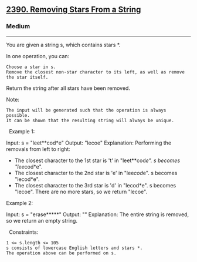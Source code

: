 <h2><a href="https://leetcode.com/problems/removing-stars-from-a-string/">2390. Removing Stars From a String</a></h2><h3>Medium</h3><hr>You are given a string s, which contains stars *.

In one operation, you can:


	Choose a star in s.
	Remove the closest non-star character to its left, as well as remove the star itself.


Return the string after all stars have been removed.

Note:


	The input will be generated such that the operation is always possible.
	It can be shown that the resulting string will always be unique.


 
Example 1:

Input: s = "leet**cod*e"
Output: "lecoe"
Explanation: Performing the removals from left to right:
- The closest character to the 1st star is 't' in "leet**cod*e". s becomes "lee*cod*e".
- The closest character to the 2nd star is 'e' in "lee*cod*e". s becomes "lecod*e".
- The closest character to the 3rd star is 'd' in "lecod*e". s becomes "lecoe".
There are no more stars, so we return "lecoe".

Example 2:

Input: s = "erase*****"
Output: ""
Explanation: The entire string is removed, so we return an empty string.


 
Constraints:


	1 <= s.length <= 105
	s consists of lowercase English letters and stars *.
	The operation above can be performed on s.

